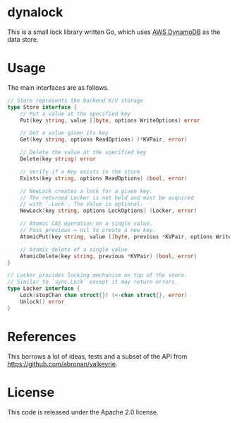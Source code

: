 # dynalock

This is a small lock library written Go, which uses [AWS DynamoDB](https://aws.amazon.com/dynamodb/) as the data store.

# Usage

The main interfaces are as follows.

```go
// Store represents the backend K/V storage
type Store interface {
	// Put a value at the specified key
	Put(key string, value []byte, options WriteOptions) error

	// Get a value given its key
	Get(key string, options ReadOptions) (*KVPair, error)

	// Delete the value at the specified key
	Delete(key string) error

	// Verify if a Key exists in the store
	Exists(key string, options ReadOptions) (bool, error)

	// NewLock creates a lock for a given key.
	// The returned Locker is not held and must be acquired
	// with `.Lock`. The Value is optional.
	NewLock(key string, options LockOptions) (Locker, error)

	// Atomic CAS operation on a single value.
	// Pass previous = nil to create a new key.
	AtomicPut(key string, value []byte, previous *KVPair, options WriteOptions) (bool, *KVPair, error)

	// Atomic delete of a single value
	AtomicDelete(key string, previous *KVPair) (bool, error)
}

// Locker provides locking mechanism on top of the store.
// Similar to `sync.Lock` except it may return errors.
type Locker interface {
	Lock(stopChan chan struct{}) (<-chan struct{}, error)
	Unlock() error
}
```

# References

This borrows a lot of ideas, tests and a subset of the API from https://github.com/abronan/valkeyrie.

# License

This code is released under the Apache 2.0 license.